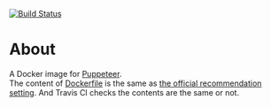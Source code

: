 [![Build Status](https://travis-ci.org/zawataki/docker-puppeteer.svg?branch=master)](https://travis-ci.org/zawataki/docker-puppeteer)
# About
A Docker image for [Puppeteer](https://github.com/GoogleChrome/puppeteer).  
The content of [Dockerfile](Dockerfile) is the same as
[the official recommendation setting](https://github.com/GoogleChrome/puppeteer/blob/master/docs/troubleshooting.md#running-puppeteer-in-docker). And Travis CI checks the contents are the same or not.
